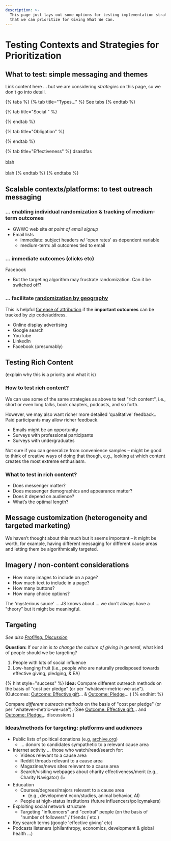 ```yaml
---
description: >-
  This page just lays out some options for testing implementation strategies
  that we can prioritize for Giving What We Can.
---
```


# Testing Contexts and Strategies for Prioritization

## **What to test: simple messaging and themes**

Link content here ... but we are considering _strategies_ on this page, so we don't go into detail.

{% tabs %}
{% tab title="Types..." %}
See tabs
{% endtab %}

{% tab title="Social " %}

{% endtab %}

{% tab title="Obligation" %}

{% endtab %}

{% tab title="Effectiveness" %}
dsasdfas\
\
blah\
\
blah
{% endtab %}
{% endtabs %}

## Scalable contexts/platforms: to test outreach messaging

### ... enabling individual randomization & tracking of medium-term outcomes 

* GWWC web site _at point of email signup_
* Email lists 
  * immediate: subject headers w/ 'open rates' as dependent variable
  * medium-term: all outcomes tied to email

### ... immediate outcomes (clicks etc)

Facebook 

*   But the targeting algorithm may frustrate randomization. Can it be switched off?



### ... facilitate [randomization by geograph](../../methodological-discussion/implementation-and-collecting-data-issues/geographic-segmentation-blocked-randomization.md)[y](../../methodological-discussion/implementation-and-collecting-data-issues/geographic-segmentation-blocked-randomization.md) 

This is helpful [for ease of attribution](../../methodological-discussion/implementation-and-collecting-data-issues/geographic-segmentation-blocked-randomization.md) if the **important outcomes** can be tracked by zip code/address. 

* Online display advertising
* Google search
* YouTube
* LinkedIn
* Facebook (presumably)

## Testing Rich Content

(explain why this is a priority and what it is)

### How to test rich content?

We can use some of the same strategies as above to test  "rich content", i.e., short or even long talks, book chapters, podcasts, and so forth. 

However, we may also want richer more detailed 'qualitative' feedback.. Paid participants may allow  richer feedback.  

* Emails might be an opportunity
* Surveys with professional participants
* Surveys with undergraduates

Not sure if you can generalize from convenience samples – might be good to think of creative ways of doing that though, e.g., looking at which content creates the most extreme enthusiasm.

### What to test in rich content?

* Does messenger matter?
* Does messenger demographics and appearance matter?
* Does it depend on audience?
* What’s the optimal length?

## Message customization (heterogeneity and targeted marketing)

We haven’t thought about this much but it seems important – it might be worth, for example, having different messaging for different cause areas and letting them be algorithmically targeted.

## Imagery / non-content considerations

* How many images to include on a page?
* How much text to include in a page?
* How many buttons?
* How many choice options?

The 'mysterious sauce' ... JS knows about ... we don't always have a "theory" but it might be meaningful.

## **Targeting**

_See also_ [_Profiling: Discussion_](../../profiling-and-segmentation/profiling-discussion.md)

**Question:** If our aim is _to change the culture of giving in general_, what kind of people should we be targeting?

1. People with lots of social influence
2. Low-hanging fruit (i.e., people who are naturally predisposed towards effective giving, pledging, & EA)

{% hint style="success" %}
**Idea:** Compare different outreach methods on the basis of "cost per pledge" (or per "whatever-metric-we-use"). (Outcomes: [Outcome: Effective gift](../../proposed-tools-for-motivating-effective-giving/oc-effective-donation-consider-effectiveness/)... & [Outcome: Pledge](../../proposed-tools-for-motivating-effective-giving/moral-duty-of-well-off/)... )
{% endhint %}

Compare _different outreach methods_ on the basis of "cost per pledge" (or per "whatever-metric-we-use"). (See [Outcome: Effective gift.](../../proposed-tools-for-motivating-effective-giving/oc-effective-donation-consider-effectiveness/).. and [Outcome: Pledge..](../../proposed-tools-for-motivating-effective-giving/moral-duty-of-well-off/). discussions.)

### Ideas/methods for targeting: platforms and audiences

* Public lists of political donations (e.g, [archive.org](https://github.com/daaronr/effective_giving_market_testing/tree/6930982530446fb3eca07600975697123b09c7da/contexts-and-environments-for-testing/gwwc/www.archive.org))
  * ... donors to candidates sympathetic to a relevant cause area
* Internet activity ... those who watch/read/search for:
  * Videos relevant to a cause area
  * Reddit threads relevant to a cause area
  * Magazines/news sites relevant to a cause area
  * Search/visiting webpages about charity effectiveness/merit (e.g., Charity Navigator) :thumbsup: 
* Education
  * Courses/degrees/majors relevant to a cause area 
    * (e.g., development econ/studies, animal behavior, AI)
  * People at high-status institutions (future influencers/policymakers)
* Exploiting social network structure
  * Targeting "influencers" and "central" people (on the basis of "number of followers" / friends / etc.)
* Key search terms (google 'effective giving' etc)
* Podcasts listeners (philanthropy, economics, development & global health ...)
